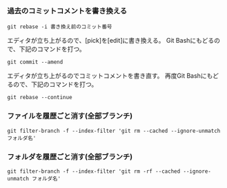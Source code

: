 ### 過去のコミットコメントを書き換える
```git
git rebase -i 書き換え前のコミット番号
```

エディタが立ち上がるので、[pick]を[edit]に書き換える。
Git Bashにもどるので、下記のコマンドを打つ。

```git
git commit --amend
```
エディタが立ち上がるのでコミットコメントを書き直す。
再度Git Bashにもどるので、下記のコマンドを打つ。

```git
git rebase --continue
```

### ファイルを履歴ごと消す(全部ブランチ)
```git
git filter-branch -f --index-filter 'git rm --cached --ignore-unmatch フォルダ名' 
```

### フォルダを履歴ごと消す(全部ブランチ)
```git
git filter-branch -f --index-filter 'git rm -rf --cached --ignore-unmatch フォルダ名' 
```

